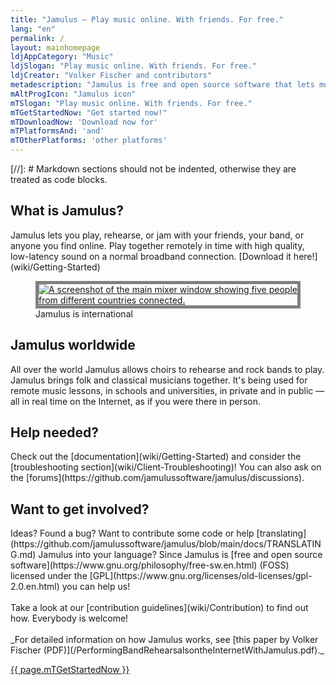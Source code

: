```yaml
---
title: "Jamulus ‒ Play music online. With friends. For free."
lang: "en"
permalink: /
layout: mainhomepage
ldjAppCategory: "Music"
ldjSlogan: "Play music online. With friends. For free."
ldjCreator: "Volker Fischer and contributors"
metadescription: "Jamulus is free and open source software that lets musicians perform music, rehearse or jam together, in real time over the Internet."
mAltProgIcon: "Jamulus icon"
mTSlogan: "Play music online. With friends. For free."
mTGetStartedNow: "Get started now!"
mTDownloadNow: 'Download now for'
mTPlatformsAnd: 'and'
mTOtherPlatforms: 'other platforms'
---
```

[//]: # Markdown sections should not be indented, otherwise they are treated as code blocks.
<div class="fx-row fx-row-center-xs" id="firstrow">
  <div class="fx-col-100-xs">
    <div itemprop="abstract">
      <h2>What is Jamulus?</h2>
<div markdown="1">
Jamulus lets you play, rehearse, or jam with your friends, your band, or anyone you find online. Play together remotely in time with high quality, low-latency sound on a normal broadband connection. [Download it here!](wiki/Getting-Started)
</div>
    </div>
  </div>
</div>
<div class="fx-row fx-row-center-xs" id="bannercontainer">
  <div class="fx-col-100-xs">
    <figure class="mainbannerfig">
      <a href="wiki/Getting-Started" rel="canonical">
      <img src="{% include img/en-screenshots/main-screen-medium.inc %}" style="border: 5px solid grey;" id="jamulusbanner" loading="lazy" alt="A screenshot of the main mixer window showing five people from different countries connected.">
      </a>
      <figcaption>Jamulus is international</figcaption>
    </figure>
  </div>
</div>
<div class="fx-row fx-row-center-xs">
  <div class="fx-col-100-xs fx-col-50-l">
     <h2>Jamulus worldwide</h2>
<div markdown="1">
All over the world Jamulus allows choirs to rehearse and rock bands to play. Jamulus brings folk and classical musicians together. It's being used for remote music lessons, in schools and universities, in private and in public — all in real time on the Internet, as if you were there in person.
</div>
    <h2>Help needed?</h2>
      <p>
<div markdown="1">
Check out the [documentation](wiki/Getting-Started) and consider the [troubleshooting section](wiki/Client-Troubleshooting)!
You can also ask on the [forums](https://github.com/jamulussoftware/jamulus/discussions).
</div>
      </p>
  </div>
  <div class="fx-col-100-xs fx-col-50-l">
    <h2>Want to get involved?</h2>
    <p>
<div markdown="1">
Ideas? Found a bug? Want to contribute some code or help [translating](https://github.com/jamulussoftware/jamulus/blob/main/docs/TRANSLATING.md) Jamulus into your language? Since Jamulus is [free and open source software](https://www.gnu.org/philosophy/free-sw.en.html) (FOSS) licensed under the [GPL](https://www.gnu.org/licenses/old-licenses/gpl-2.0.en.html) you can help us!<br>
<br>
Take a look at our [contribution guidelines](wiki/Contribution) to find out how. Everybody is welcome!<br>
<br>
_For detailed information on how Jamulus works, see [this paper by Volker Fischer (PDF)](/PerformingBandRehearsalsontheInternetWithJamulus.pdf)._
</div>
    </p>
  </div>
  <div class="fx-col-100-xs fx-txt-center">
    <a href="wiki/Getting-Started" class="button" rel="noreferrer">{{ page.mTGetStartedNow }}</a>
  </div>
</div>
